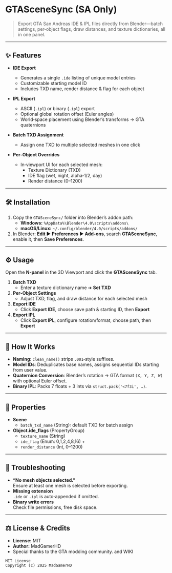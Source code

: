 # GTASceneSync (SA Only)

> Export GTA San Andreas IDE & IPL files directly from Blender—batch settings, per‑object flags, draw distances, and texture dictionaries, all in one panel.

---

## ✨ Features

- **IDE Export**  
  - Generates a single `.ide` listing of unique model entries  
  - Customizable starting model ID  
  - Includes TXD name, render distance & flag for each object  

- **IPL Export**  
  - ASCII (`.ipl`) or binary (`.ipl`) export  
  - Optional global rotation offset (Euler angles)  
  - World‑space placement using Blender’s transforms → GTA quaternions

- **Batch TXD Assignment**  
  - Assign one TXD to multiple selected meshes in one click

- **Per‑Object Overrides**  
  - In‑viewport UI for each selected mesh:  
    - Texture Dictionary (TXD)  
    - IDE flag (wet, night, alpha‑1/2, day)  
    - Render distance (0–1200)

---

## 🛠️ Installation

1. Copy the `GTASceneSync/` folder into Blender’s addon path:  
   - **Windows:** `%AppData%\Blender\4.0\scripts\addons\`  
   - **macOS/Linux:** `~/.config/blender/4.0/scripts/addons/`
2. In Blender: **Edit ▶ Preferences ▶ Add-ons**, search **GTASceneSync**, enable it, then **Save Preferences**.

---

## ⚙️ Usage

Open the **N‑panel** in the 3D Viewport and click the **GTASceneSync** tab.

1. **Batch TXD**  
   - Enter a texture dictionary name ➔ **Set TXD**  
2. **Per‑Object Settings**  
   - Adjust TXD, flag, and draw distance for each selected mesh  
3. **Export IDE**  
   - Click **Export IDE**, choose save path & starting ID, then **Export**  
4. **Export IPL**  
   - Click **Export IPL**, configure rotation/format, choose path, then **Export**

---

## 🧩 How It Works

- **Naming**: `clean_name()` strips `.001`‑style suffixes.  
- **Model IDs**: Deduplicates base names, assigns sequential IDs starting from user value.  
- **Quaternion Conversion**: Blender’s rotation → GTA format `(X, Y, Z, W)` with optional Euler offset.  
- **Binary IPL**: Packs 7 floats + 3 ints via `struct.pack('<7f3i', …)`.

---

## 🔧 Properties

- **Scene**
  - `batch_txd_name` (String): default TXD for batch assign
- **Object.ide_flags** (PropertyGroup)
  - `texture_name` (String)  
  - `ide_flag` (Enum: 0,1,2,4,8,16) + 
  - `render_distance` (Int, 0–1200)

---

## 🐞 Troubleshooting

- **“No mesh objects selected.”**  
  Ensure at least one mesh is selected before exporting.
- **Missing extension**  
  `.ide` or `.ipl` is auto‑appended if omitted.
- **Binary write errors**  
  Check file permissions, free disk space.

---

## ⚖️ License & Credits

- **License:** MIT  
- **Author:** MadGamerHD
- Special thanks to the GTA modding community. and WIKI

```text
MIT License
Copyright (c) 2025 MadGamerHD
